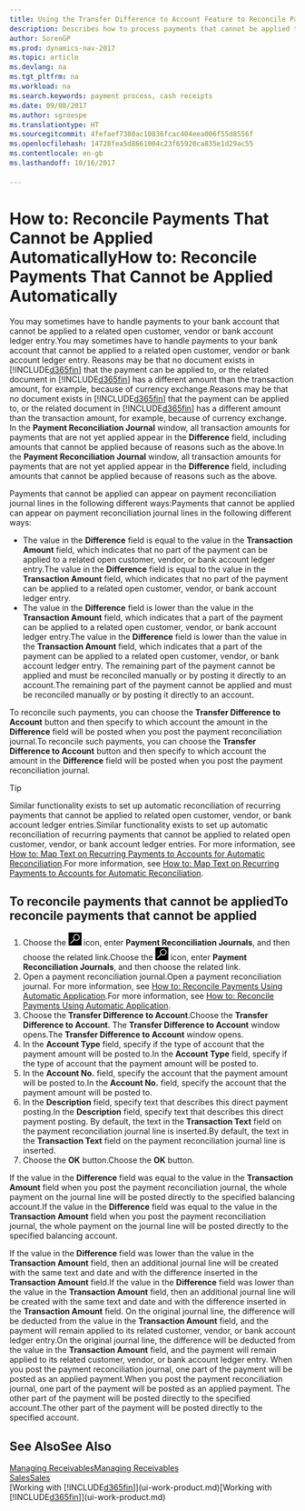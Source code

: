 ```yaml
---
title: Using the Transfer Difference to Account Feature to Reconcile Payments '
description: Describes how to process payments that cannot be applied to a document, for example, when an exchange rate causes amounts to differ.
author: SorenGP
ms.prod: dynamics-nav-2017
ms.topic: article
ms.devlang: na
ms.tgt_pltfrm: na
ms.workload: na
ms.search.keywords: payment process, cash receipts
ms.date: 09/08/2017
ms.author: sgroespe
ms.translationtype: HT
ms.sourcegitcommit: 4fefaef7380ac10836fcac404eea006f55d8556f
ms.openlocfilehash: 14728fea5d8661004c23f65920ca835e1d29ac55
ms.contentlocale: en-gb
ms.lasthandoff: 10/16/2017

---
```

# <a name="how-to-reconcile-payments-that-cannot-be-applied-automatically"></a><span data-ttu-id="ea544-103">How to: Reconcile Payments That Cannot be Applied Automatically</span><span class="sxs-lookup"><span data-stu-id="ea544-103">How to: Reconcile Payments That Cannot be Applied Automatically</span></span>
<span data-ttu-id="ea544-104">You may sometimes have to handle payments to your bank account that cannot be applied to a related open customer, vendor or bank account ledger entry.</span><span class="sxs-lookup"><span data-stu-id="ea544-104">You may sometimes have to handle payments to your bank account that cannot be applied to a related open customer, vendor or bank account ledger entry.</span></span> <span data-ttu-id="ea544-105">Reasons may be that no document exists in [!INCLUDE[d365fin](includes/d365fin_md.md)] that the payment can be applied to, or the related document in [!INCLUDE[d365fin](includes/d365fin_md.md)] has a different amount than the transaction amount, for example, because of currency exchange.</span><span class="sxs-lookup"><span data-stu-id="ea544-105">Reasons may be that no document exists in [!INCLUDE[d365fin](includes/d365fin_md.md)] that the payment can be applied to, or the related document in [!INCLUDE[d365fin](includes/d365fin_md.md)] has a different amount than the transaction amount, for example, because of currency exchange.</span></span> <span data-ttu-id="ea544-106">In the **Payment Reconciliation Journal** window, all transaction amounts for payments that are not yet applied appear in the **Difference** field, including amounts that cannot be applied because of reasons such as the above.</span><span class="sxs-lookup"><span data-stu-id="ea544-106">In the **Payment Reconciliation Journal** window, all transaction amounts for payments that are not yet applied appear in the **Difference** field, including amounts that cannot be applied because of reasons such as the above.</span></span>

<span data-ttu-id="ea544-107">Payments that cannot be applied can appear on payment reconciliation journal lines in the following different ways:</span><span class="sxs-lookup"><span data-stu-id="ea544-107">Payments that cannot be applied can appear on payment reconciliation journal lines in the following different ways:</span></span>

* <span data-ttu-id="ea544-108">The value in the **Difference** field is equal to the value in the **Transaction Amount** field, which indicates that no part of the payment can be applied to a related open customer, vendor, or bank account ledger entry.</span><span class="sxs-lookup"><span data-stu-id="ea544-108">The value in the **Difference** field is equal to the value in the **Transaction Amount** field, which indicates that no part of the payment can be applied to a related open customer, vendor, or bank account ledger entry.</span></span>
* <span data-ttu-id="ea544-109">The value in the **Difference** field is lower than the value in the **Transaction Amount** field, which indicates that a part of the payment can be applied to a related open customer, vendor, or bank account ledger entry.</span><span class="sxs-lookup"><span data-stu-id="ea544-109">The value in the **Difference** field is lower than the value in the **Transaction Amount** field, which indicates that a part of the payment can be applied to a related open customer, vendor, or bank account ledger entry.</span></span> <span data-ttu-id="ea544-110">The remaining part of the payment cannot be applied and must be reconciled manually or by posting it directly to an account.</span><span class="sxs-lookup"><span data-stu-id="ea544-110">The remaining part of the payment cannot be applied and must be reconciled manually or by posting it directly to an account.</span></span>

<span data-ttu-id="ea544-111">To reconcile such payments, you can choose the **Transfer Difference to Account** button and then specify to which account the amount in the **Difference** field will be posted when you post the payment reconciliation journal.</span><span class="sxs-lookup"><span data-stu-id="ea544-111">To reconcile such payments, you can choose the **Transfer Difference to Account** button and then specify to which account the amount in the **Difference** field will be posted when you post the payment reconciliation journal.</span></span>

> [!TIP]  
>   <span data-ttu-id="ea544-112">Similar functionality exists to set up automatic reconciliation of recurring payments that cannot be applied to related open customer, vendor, or bank account ledger entries.</span><span class="sxs-lookup"><span data-stu-id="ea544-112">Similar functionality exists to set up automatic reconciliation of recurring payments that cannot be applied to related open customer, vendor, or bank account ledger entries.</span></span> <span data-ttu-id="ea544-113">For more information, see [How to: Map Text on Recurring Payments to Accounts for Automatic Reconciliation](receivables-how-map-text-recurring-payments-accounts-auto-reconcilliation.md).</span><span class="sxs-lookup"><span data-stu-id="ea544-113">For more information, see [How to: Map Text on Recurring Payments to Accounts for Automatic Reconciliation](receivables-how-map-text-recurring-payments-accounts-auto-reconcilliation.md).</span></span>

## <a name="to-reconcile-payments-that-cannot-be-applied"></a><span data-ttu-id="ea544-114">To reconcile payments that cannot be applied</span><span class="sxs-lookup"><span data-stu-id="ea544-114">To reconcile payments that cannot be applied</span></span>
1. <span data-ttu-id="ea544-115">Choose the ![Search for Page or Report](media/ui-search/search_small.png "Search for Page or Report icon") icon, enter **Payment Reconciliation Journals**, and then choose the related link.</span><span class="sxs-lookup"><span data-stu-id="ea544-115">Choose the ![Search for Page or Report](media/ui-search/search_small.png "Search for Page or Report icon") icon, enter **Payment Reconciliation Journals**, and then choose the related link.</span></span>
2. <span data-ttu-id="ea544-116">Open a payment reconciliation journal.</span><span class="sxs-lookup"><span data-stu-id="ea544-116">Open a payment reconciliation journal.</span></span> <span data-ttu-id="ea544-117">For more information, see [How to: Reconcile Payments Using Automatic Application](receivables-how-reconcile-payments-auto-application.md).</span><span class="sxs-lookup"><span data-stu-id="ea544-117">For more information, see [How to: Reconcile Payments Using Automatic Application](receivables-how-reconcile-payments-auto-application.md).</span></span>
3. <span data-ttu-id="ea544-118">Choose the **Transfer Difference to Account**.</span><span class="sxs-lookup"><span data-stu-id="ea544-118">Choose the **Transfer Difference to Account**.</span></span> <span data-ttu-id="ea544-119">The **Transfer Difference to Account** window opens.</span><span class="sxs-lookup"><span data-stu-id="ea544-119">The **Transfer Difference to Account** window opens.</span></span>
4. <span data-ttu-id="ea544-120">In the **Account Type** field, specify if the type of account that the payment amount will be posted to.</span><span class="sxs-lookup"><span data-stu-id="ea544-120">In the **Account Type** field, specify if the type of account that the payment amount will be posted to.</span></span>
5. <span data-ttu-id="ea544-121">In the **Account No.** field, specify the account that the payment amount will be posted to.</span><span class="sxs-lookup"><span data-stu-id="ea544-121">In the **Account No.** field, specify the account that the payment amount will be posted to.</span></span>
6. <span data-ttu-id="ea544-122">In the **Description** field, specify text that describes this direct payment posting.</span><span class="sxs-lookup"><span data-stu-id="ea544-122">In the **Description** field, specify text that describes this direct payment posting.</span></span> <span data-ttu-id="ea544-123">By default, the text in the **Transaction Text** field on the payment reconciliation journal line is inserted.</span><span class="sxs-lookup"><span data-stu-id="ea544-123">By default, the text in the **Transaction Text** field on the payment reconciliation journal line is inserted.</span></span>
7. <span data-ttu-id="ea544-124">Choose the **OK** button.</span><span class="sxs-lookup"><span data-stu-id="ea544-124">Choose the **OK** button.</span></span>

<span data-ttu-id="ea544-125">If the value in the **Difference** field was equal to the value in the **Transaction Amount** field when you post the payment reconciliation journal, the whole payment on the journal line will be posted directly to the specified balancing account.</span><span class="sxs-lookup"><span data-stu-id="ea544-125">If the value in the **Difference** field was equal to the value in the **Transaction Amount** field when you post the payment reconciliation journal, the whole payment on the journal line will be posted directly to the specified balancing account.</span></span>

<span data-ttu-id="ea544-126">If the value in the **Difference** field was lower than the value in the **Transaction Amount** field, then an additional journal line will be created with the same text and date and with the difference inserted in the **Transaction Amount** field.</span><span class="sxs-lookup"><span data-stu-id="ea544-126">If the value in the **Difference** field was lower than the value in the **Transaction Amount** field, then an additional journal line will be created with the same text and date and with the difference inserted in the **Transaction Amount** field.</span></span> <span data-ttu-id="ea544-127">On the original journal line, the difference will be deducted from the value in the **Transaction Amount** field, and the payment will remain applied to its related customer, vendor, or bank account ledger entry.</span><span class="sxs-lookup"><span data-stu-id="ea544-127">On the original journal line, the difference will be deducted from the value in the **Transaction Amount** field, and the payment will remain applied to its related customer, vendor, or bank account ledger entry.</span></span> <span data-ttu-id="ea544-128">When you post the payment reconciliation journal, one part of the payment will be posted as an applied payment.</span><span class="sxs-lookup"><span data-stu-id="ea544-128">When you post the payment reconciliation journal, one part of the payment will be posted as an applied payment.</span></span> <span data-ttu-id="ea544-129">The other part of the payment will be posted directly to the specified account.</span><span class="sxs-lookup"><span data-stu-id="ea544-129">The other part of the payment will be posted directly to the specified account.</span></span>

## <a name="see-also"></a><span data-ttu-id="ea544-130">See Also</span><span class="sxs-lookup"><span data-stu-id="ea544-130">See Also</span></span>
[<span data-ttu-id="ea544-131">Managing Receivables</span><span class="sxs-lookup"><span data-stu-id="ea544-131">Managing Receivables</span></span>](receivables-manage-receivables.md)  
[<span data-ttu-id="ea544-132">Sales</span><span class="sxs-lookup"><span data-stu-id="ea544-132">Sales</span></span>](sales-manage-sales.md)  
<span data-ttu-id="ea544-133">[Working with [!INCLUDE[d365fin](includes/d365fin_md.md)]](ui-work-product.md)</span><span class="sxs-lookup"><span data-stu-id="ea544-133">[Working with [!INCLUDE[d365fin](includes/d365fin_md.md)]](ui-work-product.md)</span></span>


